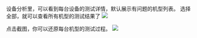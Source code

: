 设备分析里，可以看到每台设备的测试详情，默认展示有问题的机型列表。
选择全部，就可以查看所有机型的测试结果了
![](http://imgcache.tce.fsphere.cn/static/mccdn.qcloud.com/static/img/c45df26d2f6b473a82edbf43e47c3fe0/image.png)

点击截图，你可以还原每台机型的测试过程。
![](http://imgcache.tce.fsphere.cn/static/mccdn.qcloud.com/static/img/835a19a810b61c851c78ec356120c4d0/image.png)